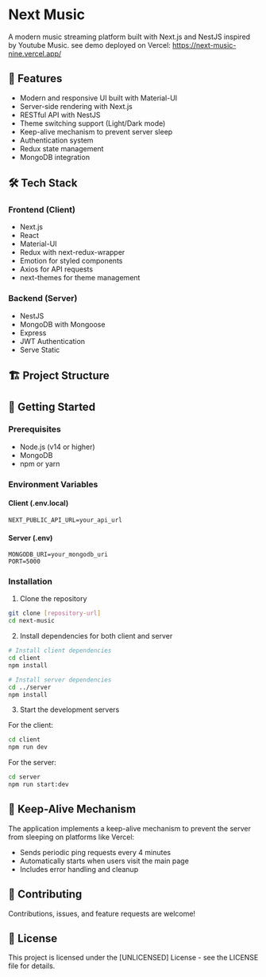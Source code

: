 # Next Music

A modern music streaming platform built with Next.js and NestJS inspired by Youtube Music.
see demo deployed on Vercel: https://next-music-nine.vercel.app/ 
## 🚀 Features

- Modern and responsive UI built with Material-UI
- Server-side rendering with Next.js
- RESTful API with NestJS
- Theme switching support (Light/Dark mode)
- Keep-alive mechanism to prevent server sleep
- Authentication system
- Redux state management
- MongoDB integration

## 🛠️ Tech Stack

### Frontend (Client)
- Next.js
- React
- Material-UI
- Redux with next-redux-wrapper
- Emotion for styled components
- Axios for API requests
- next-themes for theme management

### Backend (Server)
- NestJS
- MongoDB with Mongoose
- Express
- JWT Authentication
- Serve Static

## 🏗️ Project Structure


## 🚦 Getting Started

### Prerequisites
- Node.js (v14 or higher)
- MongoDB
- npm or yarn

### Environment Variables

#### Client (.env.local)
```
NEXT_PUBLIC_API_URL=your_api_url
```

#### Server (.env)
```
MONGODB_URI=your_mongodb_uri
PORT=5000
```

### Installation

1. Clone the repository
```bash
git clone [repository-url]
cd next-music
```

2. Install dependencies for both client and server
```bash
# Install client dependencies
cd client
npm install

# Install server dependencies
cd ../server
npm install
```

3. Start the development servers

For the client:
```bash
cd client
npm run dev
```

For the server:
```bash
cd server
npm run start:dev
```

## 🔄 Keep-Alive Mechanism

The application implements a keep-alive mechanism to prevent the server from sleeping on platforms like Vercel:

- Sends periodic ping requests every 4 minutes
- Automatically starts when users visit the main page
- Includes error handling and cleanup


## 🤝 Contributing

Contributions, issues, and feature requests are welcome!

## 📜 License

This project is licensed under the [UNLICENSED] License - see the LICENSE file for details.
